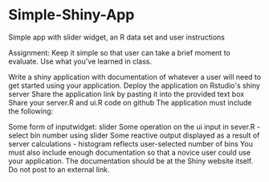 # Simple-Shiny-App
Simple app with slider widget, an R data set and user instructions

Assignment:
Keep it simple so that user can take a brief moment to evaluate. Use what you've learned in class.

Write a shiny application with documentation of whatever a user will need to get started using your application.
Deploy the application on Rstudio's shiny server
Share the application link by pasting it into the provided text box
Share your server.R and ui.R code on github
The application must include the following:

Some form of inputwidget: slider
Some operation on the ui input in sever.R - select bin number using slider
Some reactive output displayed as a result of server calculations - histogram reflects user-selected number of bins
You must also include enough documentation so that a novice user could use your application.
The documentation should be at the Shiny website itself. Do not post to an external link.
